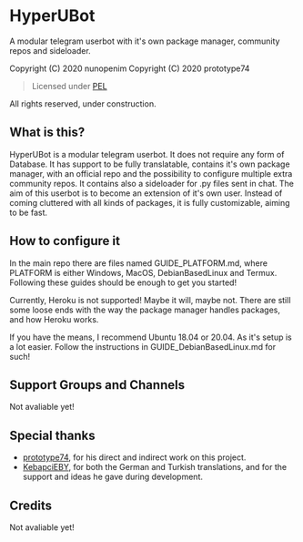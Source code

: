 # HyperUBot
A modular telegram userbot with it's own package manager, community repos and sideloader.

Copyright (C) 2020 nunopenim
Copyright (C) 2020 prototype74

> Licensed under [PEL](https://github.com/nunopenim/HyperUBot/blob/master/LICENSE.md)

All rights reserved, under construction.

## What is this?
HyperUBot is a modular telegram userbot. It does not require any form of Database. It has support to be fully translatable, contains it's own package manager, with an official repo and the possibility to configure multiple extra community repos. It contains also a sideloader for .py files sent in chat. The aim of this userbot is to become an extension of it's own user. Instead of coming cluttered with all kinds of packages, it is fully customizable, aiming to be fast.

## How to configure it
In the main repo there are files named GUIDE_PLATFORM.md, where PLATFORM is either Windows, MacOS, DebianBasedLinux and Termux. Following these guides should be enough to get you started! 

Currently, Heroku is not supported! Maybe it will, maybe not. There are still some loose ends with the way the package manager handles packages, and how Heroku works.

If you have the means, I recommend Ubuntu 18.04 or 20.04. As it's setup is a lot easier. Follow the instructions in GUIDE_DebianBasedLinux.md for such!

## Support Groups and Channels
Not avaliable yet!

## Special thanks
- [prototype74](https://github.com/prototype74), for his direct and indirect work on this project.
- [KebapciEBY](https://github.com/KebapciEBY), for both the German and Turkish translations, and for the support and ideas he gave during development.

## Credits
Not avaliable yet!
